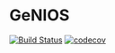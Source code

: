 # GeNIOS

[![Build Status](https://github.com/tjdiamandis/GeNIOS.jl/actions/workflows/CI.yml/badge.svg?branch=main)](https://github.com/tjdiamandis/GeNIOS.jl/actions/workflows/CI.yml?query=branch%3Amain)
[![codecov](https://codecov.io/gh/tjdiamandis/GeNIOS.jl/branch/main/graph/badge.svg?token=1DKZD7FPW5)](https://codecov.io/gh/tjdiamandis/GeNIOS.jl)
